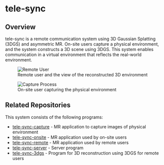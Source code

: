 # tele-sync

## Overview
tele-sync is a remote communication system using 3D Gaussian Splatting (3DGS) and asymmetric MR. On-site users capture a physical environment, and the system constructs a 3D scene using 3DGS. This system enables communication in a virtual environment that reflects the real-world environment.

<figure>
  <img src="demo_remote.gif" alt="Remote User">
  <figcaption>Remote user and the view of the reconstructed 3D environment</figcaption>
</figure>

<figure>
  <img src="demo_capture.gif" alt="Capture Process">
  <figcaption>On-site user capturing the physical environment</figcaption>
</figure>

## Related Repositories
This system consists of the following programs:

- [tele-sync-capture](https://github.com/t-ota0407/tele-sync-capture) - MR application to capture images of physical environment
- [tele-sync-onsite](https://github.com/t-ota0407/tele-sync-onsite) - MR application used by on-site users
- [tele-sync-remote](https://github.com/t-ota0407/tele-sync-remote) - MR application used by remote users
- [tele-sync-server](https://github.com/t-ota0407/tele-sync-v2) - Server program
- [tele-sync-3dgs](https://github.com/t-ota0407/tele-sync-3dgs) - Program for 3D reconstruction using 3DGS for remote users
